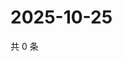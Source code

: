 # 2025-10-25

共 0 条

<!-- BEGIN ZHIHUQUESTIONS -->
<!-- 最后更新时间 Sat Oct 25 2025 19:08:40 GMT+0800 (China Standard Time) -->

<!-- END ZHIHUQUESTIONS -->
